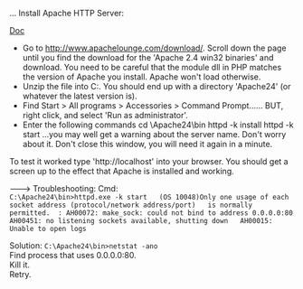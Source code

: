 ... Install Apache HTTP Server:

[Doc](https://docs.moodle.org/29/en/Manual_install_on_Windows_7_with_Apache_and_MySQL#Step_3:_Install_PHP)

  * Go to http://www.apachelounge.com/download/. Scroll down the page until you find the download for the 'Apache 2.4 win32 binaries' and download. You need to be careful that the module dll in PHP matches the version of Apache you install. Apache won't load otherwise.
  * Unzip the file into C:\. You should end up with a directory 'Apache24' (or whatever the latest version is).
  * Find Start > All programs > Accessories > Command Prompt...... BUT, right click, and select 'Run as administrator'.
  * Enter the following commands
   cd \Apache24\bin
   httpd -k install
   httpd -k start
...you may well get a warning about the server name. Don't worry about it. Don't close this window, you will need it again in a minute.

To test it worked type 'http://localhost' into your browser. You should get a screen up to the effect that Apache is installed and working.

---> Troubleshooting:
Cmd:  
`C:\Apache24\bin>httpd.exe -k start  
(OS 10048)Only one usage of each socket address (protocol/network address/port)  
is normally permitted.  : AH00072: make_sock: could not bind to address 0.0.0.0:80  
AH00451: no listening sockets available, shutting down  
AH00015: Unable to open logs`  

Solution: 
`C:\Apache24\bin>netstat -ano`  
Find process that uses 0.0.0.0:80.  
Kill it.  
Retry.  
